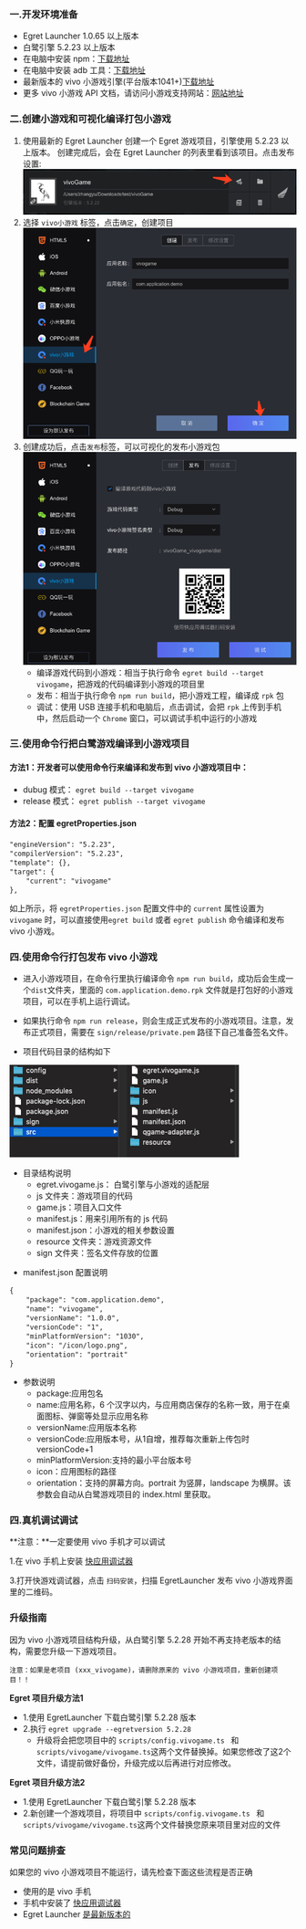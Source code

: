 ### 一.开发环境准备

* Egret Launcher 1.0.65 以上版本
* 白鹭引擎 5.2.23 以上版本
* 在电脑中安装 npm：[下载地址](https://www.npmjs.com/)
* 在电脑中安装 adb 工具：[下载地址](http://adbshell.com/downloads)
* 最新版本的 vivo 小游戏引擎(平台版本1041+)[下载地址](https://minigame.vivo.com.cn/documents/#/download/engine)
* 更多 vivo 小游戏 API 文档，请访问小游戏支持网站：[网站地址](https://minigame.vivo.com.cn/documents/#/lesson/base/start)

### 二.创建小游戏和可视化编译打包小游戏

1. 使用最新的 Egret Launcher 创建一个 Egret 游戏项目，引擎使用 5.2.23 以上版本。
创建完成后，会在 Egret Launcher 的列表里看到该项目。点击发布设置:
![](p1.png)
2. 选择 `vivo小游戏` 标签，点击`确定`，创建项目
![](p2.png)
3. 创建成功后，点击`发布`标签，可以可视化的发布小游戏包
![](p3.png)
	* 编译游戏代码到小游戏：相当于执行命令 `egret build --target vivogame`，把游戏的代码编译到小游戏的项目里
	* 发布：相当于执行命令 `npm run build`，把小游戏工程，编译成 `rpk` 包
	* 调试：使用 USB 连接手机和电脑后，点击调试，会把 `rpk` 上传到手机中，然后启动一个 `Chrome` 窗口，可以调试手机中运行的小游戏


### 三.使用命令行把白鹭游戏编译到小游戏项目
#### 方法1：开发者可以使用命令行来编译和发布到 vivo 小游戏项目中：
	
  * dubug 模式： ```egret build --target vivogame```
  * release 模式： ```egret publish --target vivogame```

#### 方法2：配置 egretProperties.json

```
"engineVersion": "5.2.23",
"compilerVersion": "5.2.23",
"template": {},
"target": {
	"current": "vivogame"
},
```

如上所示，将 `egretProperties.json` 配置文件中的 `current` 属性设置为 `vivogame` 时，可以直接使用```egret build``` 或者 ```egret publish``` 命令编译和发布 vivo 小游戏。

### 四.使用命令行打包发布 vivo 小游戏
* 进入小游戏项目，在命令行里执行编译命令 `npm run build`，成功后会生成一个`dist`文件夹，里面的 `com.application.demo.rpk` 文件就是打包好的小游戏项目，可以在手机上运行调试。
* 如果执行命令 `npm run release`，则会生成正式发布的小游戏项目。注意，发布正式项目，需要在 `sign/release/private.pem` 路径下自己准备签名文件。

* 项目代码目录的结构如下

![](p4.png)

- 目录结构说明
	* egret.vivogame.js： 白鹭引擎与小游戏的适配层
	* js 文件夹：游戏项目的代码
	* game.js：项目入口文件
	* manifest.js：用来引用所有的 js 代码
	* manifest.json：小游戏的相关参数设置
	* resource 文件夹：游戏资源文件
	* sign 文件夹：签名文件存放的位置


* manifest.json 配置说明

```
{
	"package": "com.application.demo",
	"name": "vivogame",
	"versionName": "1.0.0",
	"versionCode": "1",
	"minPlatformVersion": "1030",
	"icon": "/icon/logo.png",
	"orientation": "portrait"
}
```
- 参数说明
	* package:应用包名
	* name:应用名称，6 个汉字以内，与应用商店保存的名称一致，用于在桌面图标、弹窗等处显示应用名称
	* versionName:应用版本名称
	* versionCode:应用版本号，从1自增，推荐每次重新上传包时versionCode+1
	* minPlatformVersion:支持的最小平台版本号
	* icon：应用图标的路径
	* orientation：支持的屏幕方向。portrait 为竖屏，landscape 为横屏。该参数会自动从白鹭游戏项目的 index.html 里获取。


### 四.真机调试调试
**注意：**一定要使用 vivo 手机才可以调试 

1.在 vivo 手机上安装 [快应用调试器](https://minigame.vivo.com.cn/documents/#/download/engine)

3.打开快游戏调试器，点击 `扫码安装`，扫描 EgretLauncher 发布 vivo 小游戏界面里的二维码。



### 升级指南
因为 vivo 小游戏项目结构升级，从白鹭引擎 5.2.28 开始不再支持老版本的结构，需要您升级一下游戏项目。

`注意：如果是老项目 (xxx_vivogame)，请删除原来的 vivo 小游戏项目，重新创建项目！！`

**Egret 项目升级方法1**

* 1.使用 EgretLauncher 下载白鹭引擎 5.2.28 版本
* 2.执行 `egret upgrade --egretversion 5.2.28`
	* 升级将会把您项目中的 `scripts/config.vivogame.ts ` 和 `scripts/vivogame/vivogame.ts`这两个文件替换掉。如果您修改了这2个文件，请提前做好备份，升级完成以后再进行对应修改。

**Egret 项目升级方法2**

* 1.使用 EgretLauncher 下载白鹭引擎 5.2.28 版本
* 2.新创建一个游戏项目，将项目中 `scripts/config.vivogame.ts ` 和 `scripts/vivogame/vivogame.ts`这两个文件替换您原来项目里对应的文件

### 常见问题排查
如果您的 vivo 小游戏项目不能运行，请先检查下面这些流程是否正确

* 使用的是 vivo 手机
* 手机中安装了 [快应用调试器](https://minigame.vivo.com.cn/documents/#/download/engine)
* Egret Launcher [是最新版本的](https://egret.com/products/engine.html)